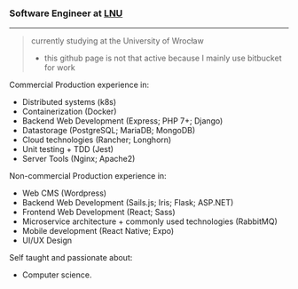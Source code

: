### Software Engineer at [**LNU**](https://www.lnu.org.pl/ "**LNU**")
--- 
> currently studying at the University of Wrocław
> - this github page is not that active because I mainly use bitbucket for work 

Commercial Production experience in:
- Distributed systems (k8s)
- Containerization (Docker)
- Backend Web Development (Express; PHP 7+; Django)
- Datastorage (PostgreSQL; MariaDB; MongoDB)
- Cloud technologies (Rancher; Longhorn)
- Unit testing + TDD (Jest)
- Server Tools (Nginx; Apache2)

Non-commercial Production experience in:
- Web CMS (Wordpress)
- Backend Web Development (Sails.js; Iris; Flask; ASP.NET)
- Frontend Web Development (React; Sass)
- Microservice architecture + commonly used technologies (RabbitMQ)
- Mobile development (React Native; Expo)
- UI/UX Design

Self taught and passionate about:
- Computer science.










